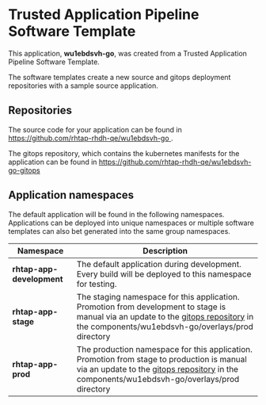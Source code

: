 # Trusted Application Pipeline Software Template

This application, **wu1ebdsvh-go**, was created from a Trusted Application Pipeline Software Template.

The software templates create a new source and gitops deployment repositories with a sample source application. 

## Repositories

The source code for your application can be found in [https://github.com/rhtap-rhdh-qe/wu1ebdsvh-go ](https://github.com/rhtap-rhdh-qe/wu1ebdsvh-go ).
 
The gitops repository, which contains the kubernetes manifests for the application can be found in 
[https://github.com/rhtap-rhdh-qe/wu1ebdsvh-go-gitops ](https://github.com/rhtap-rhdh-qe/wu1ebdsvh-go-gitops ) 

## Application namespaces 

The default application will be found in the following namespaces. Applications can be deployed into unique namespaces or multiple software templates can also bet generated into the same group namespaces.  

|  Namespace   |  Description   |  
| -------- | -------- |   
| **rhtap-app-development** | The default application during development. Every build will be deployed to this namespace for testing. | 
| **rhtap-app-stage** | The staging namespace for this application. Promotion from development to stage is manual via an update to the [gitops repository](https://github.com/rhtap-rhdh-qe/wu1ebdsvh-go-gitops ) in the components/wu1ebdsvh-go/overlays/prod directory |  
| **rhtap-app-prod** | The production namespace for this application. Promotion from stage to production is manual via an update to the [gitops repository](https://github.com/rhtap-rhdh-qe/wu1ebdsvh-go-gitops ) in the components/wu1ebdsvh-go/overlays/prod directory | 